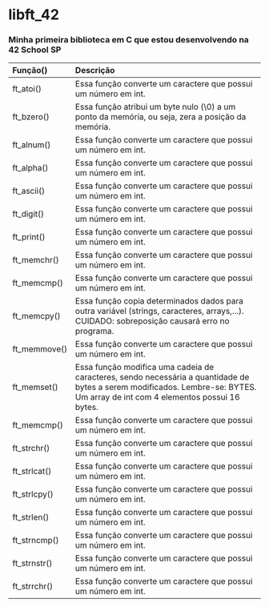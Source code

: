 # libft_42
### Minha primeira biblioteca em C que estou desenvolvendo na 42 School SP

|Função()| Descrição|
|:-------|:---------|
|ft_atoi()| Essa função converte um caractere que possui um número em int.|
|ft_bzero()| Essa função atribui um byte nulo (\0) a um ponto da memória, ou seja, zera a posição da memória.|
|ft_alnum()| Essa função converte um caractere que possui um número em int.|
|ft_alpha()| Essa função converte um caractere que possui um número em int.|
|ft_ascii()| Essa função converte um caractere que possui um número em int.|
|ft_digit()| Essa função converte um caractere que possui um número em int.|
|ft_print()| Essa função converte um caractere que possui um número em int.|
|ft_memchr()| Essa função converte um caractere que possui um número em int.|
|ft_memcmp()| Essa função converte um caractere que possui um número em int.|
|ft_memcpy()| Essa função copia determinados dados para outra variável (strings, caracteres, arrays,...). CUIDADO: sobreposição causará erro no programa.|
|ft_memmove()| Essa função converte um caractere que possui um número em int.|
|ft_memset()| Essa função modifica uma cadeia de caracteres, sendo necessária a quantidade de bytes a serem modificados. Lembre-se: BYTES. Um array de int com 4 elementos possui 16 bytes.|
|ft_memcmp()| Essa função converte um caractere que possui um número em int.|
|ft_strchr()| Essa função converte um caractere que possui um número em int.|
|ft_strlcat()| Essa função converte um caractere que possui um número em int.|
|ft_strlcpy()| Essa função converte um caractere que possui um número em int.|
|ft_strlen()| Essa função converte um caractere que possui um número em int.|
|ft_strncmp()| Essa função converte um caractere que possui um número em int.|
|ft_strnstr()| Essa função converte um caractere que possui um número em int.|
|ft_strrchr()| Essa função converte um caractere que possui um número em int.|



